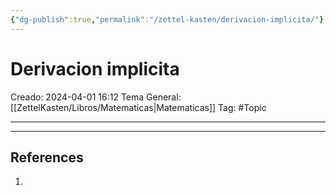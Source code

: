 ```yaml
---
{"dg-publish":true,"permalink":"/zettel-kasten/derivacion-implicita/"}
---
```



# Derivacion implicita
Creado: 2024-04-01 16:12
Tema General: [[ZettelKasten/Libros/Matematicas\|Matematicas]]
Tag: #Topic


___

___
## References
1.